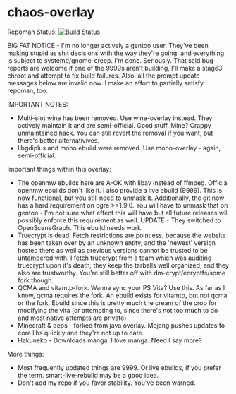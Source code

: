 chaos-overlay
=============

Repoman Status: [![Build Status](https://travis-ci.org/chaoskagami/chaos-overlay.svg?branch=master)](https://travis-ci.org/chaoskagami/chaos-overlay)

BIG FAT NOTICE - I'm no longer actively a gentoo user. They've been making stupid as shit decisions with the way they're going, and everything is subject to systemd/gnome-creep. I'm done. Seriously. That said bug reports are welcome if one of the 9999s aren't building, I'll make a stage3 chroot and attempt to fix build failures. Also, all the prompt update messages below are invalid now. I make an effort to partially satisfy repoman, too.

IMPORTANT NOTES:
 - Multi-slot wine has been removed. Use wine-overlay instead. They actively maintain it and are semi-official. Good stuff. Mine? Crappy unmaintained hack. You can still revert the removal if you want, but there's better alternativives.
 - libgdiplus and mono ebuild were removed. Use mono-overlay - again, semi-official.

Important things within this overlay:
 - The openmw ebuilds here are A-OK with libav instead of ffmpeg. Official openmw ebuilds don't like it. I also provide a live ebuild (9999). This is now functional, but you still need to unmask it. Additionally, the git now has a hard requirement on ogre >=1.9.0. You will have to unmask that on gentoo - I'm not sure what effect this will have but all future releases will possibly enforce this requirement as well. UPDATE - They switched to OpenSceneGraph. This ebuild needs work.
 - Truecrypt is dead. Fetch restrictions are pointless, because the website has been taken over by an unknown entity, and the 'newest' version hosted there as well as previous versions cannot be trusted to be untampered with. I fetch truecrypt from a team which was auditing truecrypt upon it's death; they keep the tarballs well organized, and they also are trustworthy. You're still better off with dm-crypt/ecryptfs/some fork though.
 - QCMA and vitamtp-fork. Wanna sync your PS Vita? Use this. As far as I know, qcma requires the fork. An ebuild exists for vitamtp, but not qcma or the fork. Ebuild since this is pretty much the cream of the crop for modifying the vita (or attempting to, since there's not too much to do and most native attempts are private)
 - Minecraft & deps - forked from java overlay. Mojang pushes updates to core libs quickly and they're not up to date.
 - Hakuneko - Downloads manga. I love manga. Need I say more?

More things:
 - Most frequently updated things are 9999. Or live ebuilds, if you prefer the term. smart-live-rebuild may be a good idea.
 - Don't add my repo if you favor stability. You've been warned.
